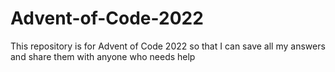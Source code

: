 # Advent-of-Code-2022

This repository is for Advent of Code 2022 so that I can save all my answers and share them with anyone who needs help

